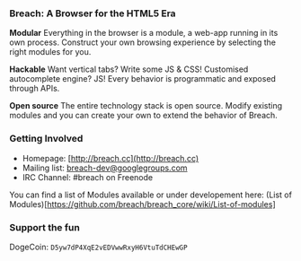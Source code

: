 ### Breach: A Browser for the HTML5 Era

**Modular** 
Everything in the browser is a module, a web-app running in its own process.
Construct your own browsing experience by selecting the right modules for you.

**Hackable**
Want vertical tabs? Write some JS & CSS! Customised autocomplete engine? JS!
Every behavior is programmatic and exposed through APIs.

**Open source**
The entire technology stack is open source.
Modify existing modules and you can create your own to extend the behavior of Breach.


### Getting Involved

- Homepage: [http://breach.cc](http://breach.cc)
- Mailing list: [breach-dev@googlegroups.com](https://groups.google.com/d/forum/breach-dev)
- IRC Channel: #breach on Freenode

You can find a list of Modules available or under developement here: (List of Modules)[https://github.com/breach/breach_core/wiki/List-of-modules]

### Support the fun


DogeCoin: `D5yw7dP4XqE2vEDVwwRxyH6VtuTdCHEwGP`
